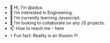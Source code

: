 - 👋 Hi, I’m @adya.
- 👀 I’m interested in Engineering.
- 🌱 I’m currently learning Javascript.
- 💞️ I’m looking to collaborate on any JS projects.
- 📫 How to reach me - here
- ⚡ Fun fact: Reality is an Illusion !!!

<!---
JhajiAdya/JhajiAdya is a ✨ special ✨ repository because its `README.md` (this file) appears on your GitHub profile.
You can click the Preview link to take a look at your changes.
--->
